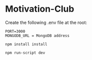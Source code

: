 # Motivation-Club

Create the following .env file at the root:
```
PORT=3000
MONGODB_URL = MongoDB address
```

```
npm install install
```
```
npm run-script dev
```
